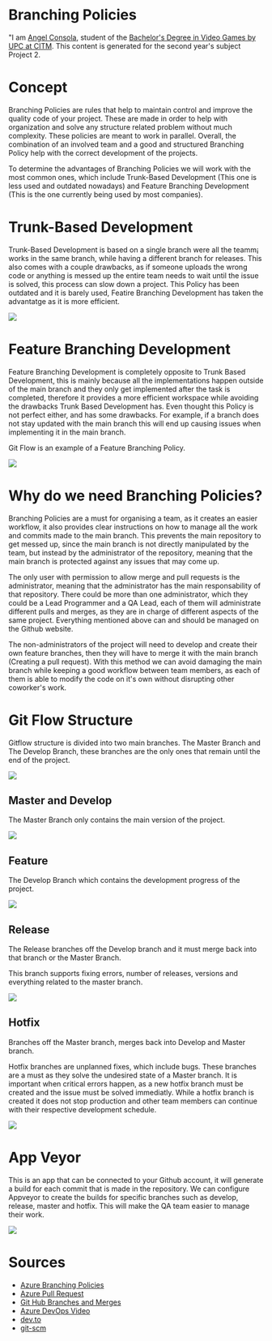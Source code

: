# Branching Policies

"I am [Angel Consola](https://github.com/DarkAvanger), student of the [Bachelor's Degree in Video Games by UPC at CITM](https://www.citm.upc.edu/ing/estudis/graus-videojocs/). This content is generated for the second year's subject Project 2.

# Concept

Branching Policies are rules that help to maintain control and improve the quality code of your project. These are made in order to help with organization and solve any structure related problem without much complexity. These policies are meant to work in parallel. Overall, the combination of an involved team and a good and structured Branching Policy help with the correct development of the projects.


To determine the advantages of Branching Policies we will work with the most common ones, which include Trunk-Based Development (This one is less used and outdated nowadays) and Feature Branching Development (This is the one currently being used by most companies).

# Trunk-Based Development

Trunk-Based Development is based on a single branch were all the teamm¡ works in the same branch, while having a different branch for releases. This also comes with a couple drawbacks, as if someone uploads the wrong code or anything is messed up the entire team needs to wait until the issue is solved, this process can slow down a project. This Policy has been outdated and it is barely used, Featire Branching Development has taken the advantatge as it is more efficient. 

![](https://github.com/DarkAvanger/BranchingPolicies/blob/main/Images/TrunkBasedDev.png)

# Feature Branching Development

Feature Branching Development is completely opposite to Trunk Based Development, this is mainly because all the implementations happen outside of the main branch and they only get implemented after the task is completed, therefore it provides a more efficient workspace while avoiding the drawbacks Trunk Based Development has. Even thought this Policy is not perfect either, and has some drawbacks. For example, if a branch does not stay updated with the main branch this will end up causing issues when implementing it in the main branch.

Git Flow is an example of a Feature Branching Policy.

![](https://github.com/DarkAvanger/BranchingPolicies/blob/main/Images/GitFlow.png)

# Why do we need Branching Policies?

Branching Policies are a must for organising a team, as it creates an easier workflow, it also provides clear instructions on how to manage all the work and commits made to the main branch. This prevents the main repository to get messed up, since the main branch is not directly manipulated by the team, but instead by the administrator of the repository, meaning that the main branch is protected against any issues that may come up.

The only user with permission to allow merge and pull requests is the administrator, meaning that the administrator has the main responsability of that repository. There could be more than one administrator, which they could be a Lead Programmer and a QA Lead, each of them will administrate different pulls and merges, as they are in charge of different aspects of the same project. Everything mentioned above can and should be managed on the Github website.

The non-administrators of the project will need to develop and create their own feature branches, then they will have to merge it with the main branch (Creating a pull request). With this method we can avoid damaging the main branch while keeping a good workflow between team members, as each of them is able to modify the code on it's own without disrupting other coworker's work.

# Git Flow Structure

Gitflow structure is divided into two main branches. The Master Branch and The Develop Branch, these branches are the only ones that remain until the end of the project.

![](https://github.com/DarkAvanger/BranchingPolicies/blob/main/Images/GitflowB.png)

## Master and Develop

The Master Branch only contains the main version of the project.

![](https://github.com/DarkAvanger/BranchingPolicies/blob/main/Images/MainBranches.png)

## Feature

The Develop Branch which contains the development progress of the project.

![](https://github.com/DarkAvanger/BranchingPolicies/blob/main/Images/FeatureBranch.png)

## Release

 The Release branches off the Develop branch and it must merge back into that branch or the Master Branch.
 
 This branch supports fixing errors, number of releases, versions and everything related to the master branch.
 
 ![](https://github.com/DarkAvanger/BranchingPolicies/blob/main/Images/ReleaseBranch.png)

## Hotfix

Branches off the Master branch, merges back into Develop and Master branch.

Hotfix branches are unplanned fixes, which include bugs. These branches are a must as they solve the undesired state of a Master branch. It is important when critical errors happen, as a new hotfix branch must be created and the issue must be solved immediatly. While a hotfix branch is created it does not stop production and other team members can continue with their respective development schedule.

![](https://github.com/DarkAvanger/BranchingPolicies/blob/main/Images/HotfixBranches.png)

# App Veyor

This is an app that can be connected to your Github account, it will generate a build for each commit that is made in the repository. We can configure Appveyor to create the builds for specific branches such as develop, release, master and hotfix. This will make the QA team easier to manage their work.

![](https://github.com/DarkAvanger/BranchingPolicies/blob/main/Images/Appveyor.png)

# Sources

- [Azure Branching Policies](https://docs.microsoft.com/en-us/azure/devops/repos/git/branch-policies?view=azure-devops&tabs=browser)
- [Azure Pull Request](https://docs.microsoft.com/en-us/azure/devops/repos/git/pull-requests?view=azure-devops&tabs=browser#complete-the-pull-request)
- [Git Hub Branches and Merges](https://docs.github.com/en/repositories/configuring-branches-and-merges-in-your-repository/defining-the-mergeability-of-pull-requests/about-protected-branches)
- [Azure DevOps Video](https://www.youtube.com/watch?v=2nukM2TzD1Q)
- [dev.to](https://dev.to/evdbogaard/branch-policies-in-azure-repos-11c5)
- [git-scm](https://git-scm.com/book/en/v2/Git-Branching-Branching-Workflows)
